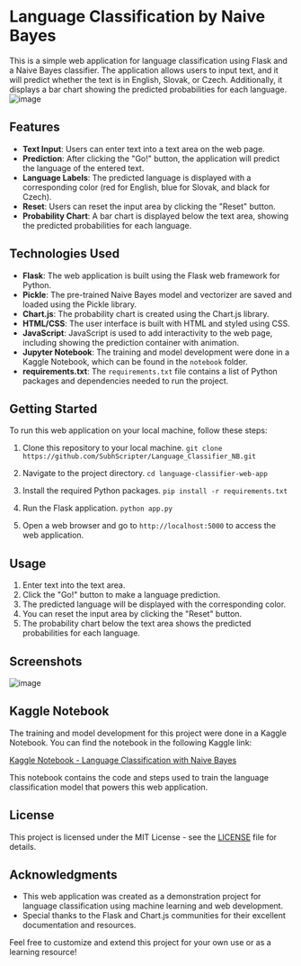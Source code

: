 # Language Classification by Naive Bayes
This is a simple web application for language classification using Flask and a Naive Bayes classifier. The application allows users to input text, and it will predict whether the text is in English, Slovak, or Czech. Additionally, it displays a bar chart showing the predicted probabilities for each language.
![image](https://github.com/SubhScripter/Language_Classifier_NB/assets/142106447/03a7ac99-7e28-428c-b57e-dfe4e2c89d36)
## Features
- **Text Input**: Users can enter text into a text area on the web page.
- **Prediction**: After clicking the "Go!" button, the application will predict the language of the entered text.
- **Language Labels**: The predicted language is displayed with a corresponding color (red for English, blue for Slovak, and black for Czech).
- **Reset**: Users can reset the input area by clicking the "Reset" button.
- **Probability Chart**: A bar chart is displayed below the text area, showing the predicted probabilities for each language.

## Technologies Used

- **Flask**: The web application is built using the Flask web framework for Python.
- **Pickle**: The pre-trained Naive Bayes model and vectorizer are saved and loaded using the Pickle library.
- **Chart.js**: The probability chart is created using the Chart.js library.
- **HTML/CSS**: The user interface is built with HTML and styled using CSS.
- **JavaScript**: JavaScript is used to add interactivity to the web page, including showing the prediction container with animation.
- **Jupyter Notebook**: The training and model development were done in a Kaggle Notebook, which can be found in the `notebook` folder.
- **requirements.txt**: The `requirements.txt` file contains a list of Python packages and dependencies needed to run the project.

## Getting Started

To run this web application on your local machine, follow these steps:

1. Clone this repository to your local machine. ```git clone https://github.com/SubhScripter/Language_Classifier_NB.git```

2. Navigate to the project directory. ```cd language-classifier-web-app```

3. Install the required Python packages. ```pip install -r requirements.txt```

4. Run the Flask application. ```python app.py```

5. Open a web browser and go to `http://localhost:5000` to access the web application.

## Usage

1. Enter text into the text area.
2. Click the "Go!" button to make a language prediction.
3. The predicted language will be displayed with the corresponding color.
4. You can reset the input area by clicking the "Reset" button.
5. The probability chart below the text area shows the predicted probabilities for each language.

## Screenshots

![image](https://github.com/SubhScripter/Language_Classifier_NB/assets/142106447/eb85c4b4-e5ee-4c67-a72e-e9deecfcfc1d)

## Kaggle Notebook

The training and model development for this project were done in a Kaggle Notebook. You can find the notebook in the following Kaggle link:

[Kaggle Notebook - Language Classification with Naive Bayes](https://www.kaggle.com/code/subhraneelpaul/language-classification-with-naive-bayes)

This notebook contains the code and steps used to train the language classification model that powers this web application.

## License

This project is licensed under the MIT License - see the [LICENSE](LICENSE) file for details.

## Acknowledgments

- This web application was created as a demonstration project for language classification using machine learning and web development.
- Special thanks to the Flask and Chart.js communities for their excellent documentation and resources.

Feel free to customize and extend this project for your own use or as a learning resource!


